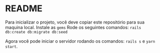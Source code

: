 # README

Para inicializar o projeto, você deve copiar este repositório para sua maquina local.
Instale as `gems`
Rode os seguintes comandos: `rails db:create db:migrate db:seed`

Agora você pode iniciar o servidor rodando os comandos: `rails s` e `yarn start`.

